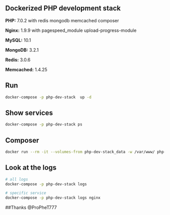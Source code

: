 Dockerized PHP development stack
--------------------------

**PHP:** 7.0.2 with redis mongodb memcached composer

**Nginx:** 1.9.9 with pagespeed_module upload-progress-module

**MySQL:** 10.1

**MongoDB:** 3.2.1

**Redis:** 3.0.6

**Memcached:** 1.4.25


## Run

```bash
docker-compose -p php-dev-stack  up -d
```

## Show services

```bash
docker-compose -p php-dev-stack ps
```

## Composer

```bash
docker run --rm -it --volumes-from php-dev-stack_data -w /var/www/ php-dev-stack_php-fpm bash
```

## Look at the logs

```bash
# all logs
docker-compose -p php-dev-stack logs

# specific service
docker-compose -p php-dev-stack logs nginx
```

##Thanks
@ProPheT777